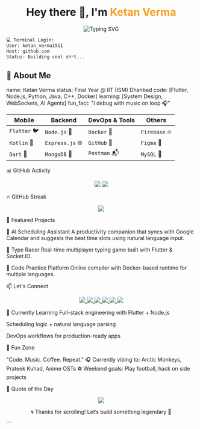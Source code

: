 <h1 align="center">Hey there 👋, I'm <span style="color:#f79f1f;">Ketan Verma</span></h1>

<div align="center">
  <img src="https://readme-typing-svg.herokuapp.com?font=Fira+Code&size=24&duration=3000&pause=500&color=F79F1F&center=true&vCenter=true&width=435&lines=Flutter+Dev+%F0%9F%93%B1;Backend+Builder+%F0%9F%8E%A8;Tech+Adventurer+%F0%9F%9A%80;Always+Learning+%F0%9F%93%9A;Debugging+My+Life+%E2%9C%94%EF%B8%8F" alt="Typing SVG" />
</div>

```bash
💻 Terminal Login:
User: ketan_verma1511  
Host: github.com  
Status: Building cool sh*t...
```

## 🔭 About Me
name: Ketan Verma
status: Final Year @ IIT (ISM) Dhanbad
code: [Flutter, Node.js, Python, Java, C++, Docker]
learning: [System Design, WebSockets, AI Agents]
fun_fact: "I debug with music on loop 🎧"

| Mobile       | Backend         | DevOps & Tools | Others        |
| ------------ | --------------- | -------------- | ------------- |
| `Flutter` 🐦 | `Node.js` 🚀    | `Docker` 🐳    | `Firebase` 🔥 |
| `Kotlin` 🤖  | `Express.js` 🌐 | `GitHub` 🐙    | `Figma` 🎨    |
| `Dart` 💙    | `MongoDB` 🍃    | `Postman` 📬   | `MySQL` 💾    |

📊 GitHub Activity
<p align="center"> <img src="https://github-readme-stats.vercel.app/api?username=Ketan-Verma21&show_icons=true&theme=tokyonight&hide_border=true" /> <img src="https://github-readme-stats.vercel.app/api/top-langs/?username=Ketan-Verma21&layout=compact&theme=tokyonight&hide_border=true" /> </p>



🔥 GitHub Streak
<p align="center"> <img src="https://github-readme-streak-stats.herokuapp.com/?user=Ketan-Verma21&theme=tokyonight&hide_border=true" /> </p>



🚀 Featured Projects

🧠 AI Scheduling Assistant
A productivity companion that syncs with Google Calendar and suggests the best time slots using natural language input.

💬 Type Racer
Real-time multiplayer typing game built with Flutter & Socket.IO.

🧪 Code Practice Platform
Online compiler with Docker-based runtime for multiple languages.



📫 Let's Connect
<p align="center"> <a href="https://github.com/Ketan-Verma21"> <img src="https://img.shields.io/badge/GitHub-%2312100E.svg?style=for-the-badge&logo=github&logoColor=white"/> </a> <a href="https://www.instagram.com/ketan_verma1511/"> <img src="https://img.shields.io/badge/Instagram-%23E4405F.svg?style=for-the-badge&logo=instagram&logoColor=white"/> </a> <a href="https://codeforces.com/profile/ketanverma1511"> <img src="https://img.shields.io/badge/Codeforces-%231F8ACB.svg?style=for-the-badge&logo=codeforces&logoColor=white"/> </a> <a href="https://leetcode.com/ketanverma1511/"> <img src="https://img.shields.io/badge/LeetCode-%23FFA116.svg?style=for-the-badge&logo=leetcode&logoColor=black"/> </a> <a href="https://auth.geeksforgeeks.org/user/ketanver3277"> <img src="https://img.shields.io/badge/GFG-%2313AA52.svg?style=for-the-badge&logo=geeksforgeeks&logoColor=white"/> </a> <a href="https://www.codingninjas.com/studio/profile/294ae999-7b2e-472c-9c13-3aeb8d6ac85f"> <img src="https://img.shields.io/badge/CodingNinjas-orange?style=for-the-badge&logo=codingninjas&logoColor=black"/> </a> </p>



🧠 Currently Learning
Full-stack engineering with Flutter + Node.js

Scheduling logic + natural language parsing

DevOps workflows for production-ready apps



🎵 Fun Zone

"Code. Music. Coffee. Repeat."
🎧 Currently vibing to: Arctic Monkeys, Prateek Kuhad, Anime OSTs
⚽ Weekend goals: Play football, hack on side projects



📜 Quote of the Day
<p align="center"> <img src="https://quotes-github-readme.vercel.app/api?type=horizontal&theme=tokyonight" /> </p>
<p align="center"> 🌀 Thanks for scrolling! Let’s build something legendary 💙 </p> ```
